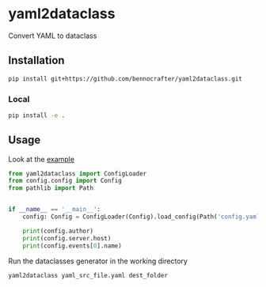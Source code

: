 # yaml2dataclass

Convert YAML to dataclass

## Installation

```bash
pip install git+https://github.com/bennocrafter/yaml2dataclass.git
```

### Local
```bash
pip install -e .
```


## Usage

Look at the [example](example/)

```python
from yaml2dataclass import ConfigLoader
from config.config import Config
from pathlib import Path


if __name__ == '__main__':
    config: Config = ConfigLoader(Config).load_config(Path('config.yaml'))

    print(config.author)
    print(config.server.host)
    print(config.events[0].name)
```

Run the dataclasses generator in the working directory
```bash
yaml2dataclass yaml_src_file.yaml dest_folder
```
